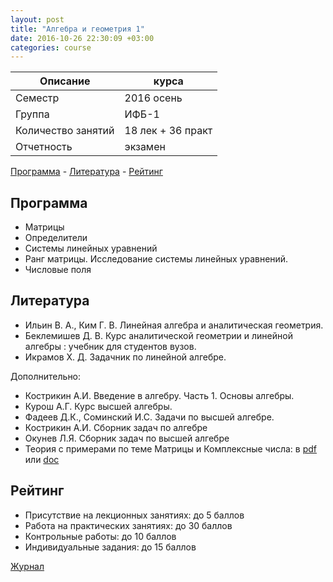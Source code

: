 ```yaml
---
layout: post
title: "Алгебра и геометрия 1"
date: 2016-10-26 22:30:09 +03:00
categories: course
---
```


Описание            | курса
---                 | ---
Семестр             | 2016 осень
Группа              | ИФБ-1
Количество занятий  | 18 лек + 36 практ
Отчетность          | экзамен

[Программа](#Программа) - [Литература](#Литература) - [Рейтинг](#Рейтинг)

## Программа

- Матрицы
- Определители
- Системы линейных уравнений
- Ранг матрицы. Исследование системы линейных уравнений.
- Числовые поля

## Литература

- Ильин В. А., Ким Г. В. Линейная алгебра и аналитическая геометрия.
- Беклемишев Д. В. Курс аналитической геометрии и линейной алгебры : учебник для студентов вузов.
- Икрамов Х. Д. Задачник по линейной алгебре.

Дополнительно:

- Кострикин А.И. Введение в алгебру. Часть 1. Основы алгебры.
- Курош А.Г. Курс высшей алгебры.
- Фадеев Д.К., Соминский И.С. Задачи по высшей алгебре.
- Кострикин А.И. Сборник задач по алгебре
- Окунев Л.Я. Сборник задач по высшей алгебре
- Теория с примерами по теме Матрицы и Комплексные числа: в [pdf](https://github.com/raxal/edu-courses/raw/master/docs/algebra/lection_matrix-complex.pdf) или [doc](https://github.com/raxal/edu-courses/raw/master/docs/algebra/lection_matrix-complex.doc)

## Рейтинг

- Присутствие на лекционных занятиях: до 5  баллов
- Работа на практических занятиях: до 30 баллов
- Контрольные работы: до 10 баллов
- Индивидуальные задания: до 15 баллов

[Журнал](https://github.com/raxal/edu-courses/blob/master/2016-fall/jrn/jrn_2016-fall_IFB11_AnG.csv)
